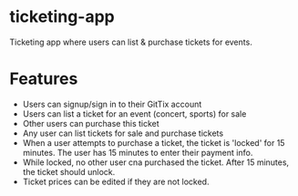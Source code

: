 # ticketing-app
Ticketing app where users can list &amp; purchase tickets for events.

# Features
- Users can signup/sign in to their GitTix account
- Users can list a ticket for an event (concert, sports) for sale
- Other users can purchase this ticket
- Any user can list tickets for sale and purchase tickets
- When a user attempts to purchase a ticket, the ticket is 'locked' for 15 minutes. The user has 15 minutes to enter their payment info.
- While locked, no other user cna purchased the ticket. After 15 minutes, the ticket should unlock.
- Ticket prices can be edited if they are not locked.